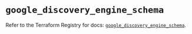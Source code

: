 # `google_discovery_engine_schema`

Refer to the Terraform Registry for docs: [`google_discovery_engine_schema`](https://registry.terraform.io/providers/hashicorp/google/6.36.0/docs/resources/discovery_engine_schema).
